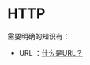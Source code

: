 # HTTP

需要明确的知识有：

- URL ：[什么是URL？](https://developer.mozilla.org/zh-CN/docs/Learn/Common_questions/What_is_a_URL)

[人生苦短，了解一下前端必须明白的http知识点]: https://juejin.im/post/5b34e6ba51882574d20bbdd4
[一站到底 ---前端基础之网络]: https://juejin.im/post/5b3357556fb9a00e5a4b63df#heading-0
[跟着动画来学习TCP三次握手和四次挥手]: https://juejin.im/post/5b29d2c4e51d4558b80b1d8c

